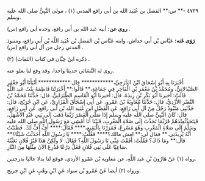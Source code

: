٤٧٣٩ -** س:** الفضل بن عُبَيد الله بن أَبي رافع المدني (١) ، مولى النَّبِيُّ صلى الله عليه وسلم.

**روى عن:** أبيه عَبد الله بن أَبي رافع، وجده أبي رافع (س) .

**رَوَى عَنه:** عَبَّاس بْن أَبي خداش، وابنه عَبَّاس بْن الفضل بْن عُبَيد اللَّه بْن أَبي رافع، ومنبوذ المدني رجل من آل أبي رافع (س) .

ذكره ابنُ حِبَّان في كتاب (الثقات) (٢) .

روى له النَّسَائي حديثا واحدا، وقد وقع لنا بعلو عنه.

أَخْبَرَنَا بِهِ أَبُو إِسْحَاقَ ابْنُ الدَّرَجِيِّ،************ قال:************ أَنْبَأَنَا أَبُو جَعْفَرٍ الصَّيْدَلانِيُّ، ومُحَمَّدُ بْنُ مَعْمَرِ بْنِ الْفَاخِرِ فِي جَمَاعَةٍ،** قَالُوا:** أَخْبَرَتْنا فَاطِمَةُ بِنْتُ عَبد اللَّهِ قَالَتْ: أخبرنا أَبُو بَكْرِ بْنِ رِيذَةَ، قال: أخبرنا أَبُو الْقَاسِمِ الطَّبَرَانِيُّ، قال: حَدَّثَنَا مُحَمَّدُ بْنُ النَّضْرِ الأَزْدِيُّ، قال: حَدَّثَنَا مُعَاوِيَةُ بْنُ عَمْرو، عَن أَبِي إِسْحَاقَ الْفَزَارِيِّ، عَنِ ابْنِ جُرَيْج، قال: حَدَّثَنِي مَنْبُوذٌ رَجُلٌ مِنْ آلِ أَبِي رَافِعٍ، عَنِ الْفَضْلِ ابن عُبَيد الله بْن أَبي رافع، عَن أَبِي رَافِعٍ، قال: كَانَ النَّبِيُّ صلى الله عليه وسلم إِذَا صَلَّى الْعَصْرَ رُبَّمَا ذَهَبَ إِلَى بَنِي عَبْدِ الأَشْهَلِ، فَيَتَحَدَّثُعِنْدَهُمْ فَرُبَّمَا تَحَدَّثَ إِلَى صَلاةِ الْمَغْرِبِ، فَبَيْنَا أَنَا أَمْشِي مَعَ رَسُول اللَّهِ صلى الله عليه وسَلَّمَ إِلَى صَلاةِ الْمَغْرِبِ وهُوَ مُسْرِعٌ، فَمَرَرْنَا بِالْبَقِيعِ،**** فَقَالَ:**** أُفٍّ أُفٍّ لَكَ. فَظَنَنْتُ أَنَّهُ يُرِيدُنِي،** فقال لي:** امش مالك؟**** فَقُلْتُ:**** يَا رَسُولَ اللَّهِ أَحَدَثْتُ شَيْئًا؟** قال:** ومَا ذَاكَ؟ فَقُلْتُ: أَفَفْتَ مِنِّي يَا رَسُولَ اللَّهِ؟ فَقَالَ: لا ولَكِنَّ هَذَا قَبْرُ فُلانٍ بَعَثْتُهُ سَاعِيًا عَلَى بَنِي فُلانٍ فَغَلَّ دِرْعًا فَدُرِعَ الآنَ مِثْلُهَا مِنَ النَّارِ.

رواه (١) عَنْ هَارُونَ بْنِ عَبد اللَّهِ، عن معاوية بْن عَمْرو الأزدي، فوقع لنا بدلا عاليا بدرجتين.

ورواه (٢) أيضا عَنْ عَمْرو بْن سواد عَنِ ابْنِ وهْبٍ عَنِ ابْنِ جريح.